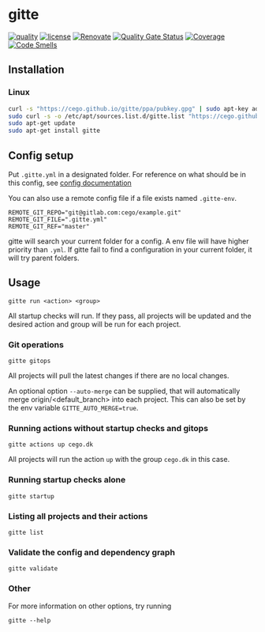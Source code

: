 # gitte

[![quality](https://img.shields.io/github/workflow/status/cego/gitte/Quality)](https://github.com/cego/gitte/actions)
[![license](https://img.shields.io/github/license/cego/gitte)](https://npmjs.org/package/gitte)
[![Renovate](https://img.shields.io/badge/renovate-enabled-brightgreen.svg)](https://renovatebot.com)
[![Quality Gate Status](https://sonarcloud.io/api/project_badges/measure?project=cego_gitte&metric=alert_status)](https://sonarcloud.io/dashboard?id=cego_gitte)
[![Coverage](https://sonarcloud.io/api/project_badges/measure?project=cego_gitte&metric=coverage)](https://sonarcloud.io/dashboard?id=cego_gitte)
[![Code Smells](https://sonarcloud.io/api/project_badges/measure?project=cego_gitte&metric=code_smells)](https://sonarcloud.io/dashboard?id=cego_gitte)

## Installation

### Linux

```bash
curl -s "https://cego.github.io/gitte/ppa/pubkey.gpg" | sudo apt-key add -
sudo curl -s -o /etc/apt/sources.list.d/gitte.list "https://cego.github.io/gitte/ppa/gitte.list"
sudo apt-get update
sudo apt-get install gitte
```

## Config setup

Put `.gitte.yml` in a designated folder. For reference on what should be in this config, see [config documentation](./docs/config.md)

You can also use a remote config file if a file exists named `.gitte-env`.

```
REMOTE_GIT_REPO="git@gitlab.com:cego/example.git"
REMOTE_GIT_FILE=".gitte.yml"
REMOTE_GIT_REF="master"
```

gitte will search your current folder for a config. A env file will have higher priority than `.yml`. If gitte fail to find a configuration in your current folder, it will try parent folders.

## Usage

`gitte run <action> <group>`

All startup checks will run. If they pass, all projects will be updated and the desired action and group will be run for each project.

### Git operations

`gitte gitops`

All projects will pull the latest changes if there are no local changes.

An optional option `--auto-merge` can be supplied, that will automatically merge origin/<default_branch> into each project. This can also be set by the env variable `GITTE_AUTO_MERGE=true`.

### Running actions without startup checks and gitops

`gitte actions up cego.dk`

All projects will run the action `up` with the group `cego.dk` in this case.

### Running startup checks alone

`gitte startup`

### Listing all projects and their actions

`gitte list`

### Validate the config and dependency graph

`gitte validate`

### Other

For more information on other options, try running

`gitte --help`

